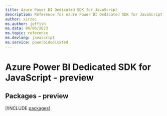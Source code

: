 ```yaml
---
title: Azure Power BI Dedicated SDK for JavaScript
description: Reference for Azure Power BI Dedicated SDK for JavaScript
author: xirzec
ms.author: jeffish
ms.data: 04/06/2023
ms.topic: reference
ms.devlang: javascript
ms.service: powerbidedicated
---
```

# Azure Power BI Dedicated SDK for JavaScript - preview
## Packages - preview
[!INCLUDE [packages](power-bi-dedicated-index.md)]